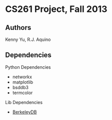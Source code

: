 CS261 Project, Fall 2013
========================

## Authors

Kenny Yu, R.J. Aquino

## Dependencies

Python Dependencies

* networkx
* matplotlib
* bsddb3
* termcolor

Lib Dependencies

* [BerkeleyDB](http://stackoverflow.com/questions/15195530/sudo-easy-install-bsddb3-error-cant-find-a-local-berkeley-db-installation)
